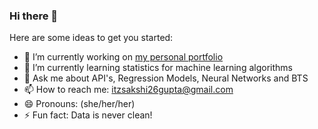 ### Hi there 👋

Here are some ideas to get you started:

- 🔭 I’m currently working on [my personal portfolio](https://github.com/sakshigupta265/sakshigupta265.github.io)
- 🌱 I’m currently learning statistics for machine learning algorithms
- 💬 Ask me about API's, Regression Models, Neural Networks and BTS
- 📫 How to reach me: [itzsakshi26gupta@gmail.com](mailto:itzsakshi26gupta@gmail.com)
- 😄 Pronouns: (she/her/her)
- ⚡ Fun fact: Data is never clean!

